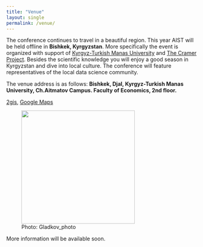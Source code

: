```yaml
---
title: "Venue"
layout: single
permalink: /venue/
---
```


The conference continues to travel in a beautiful region. This year AIST will be held offline in **Bishkek, Kyrgyzstan**. More specifically the event is organized with support of [Kyrgyz-Turkish Manas University](https://www.manas.edu.kg/en/index.php) and [The Cramer Project](https://about.thecramer.com/). Besides the scientific knowledge you will enjoy a good season in Kyrgyzstan and dive into local culture. The conference will feature representatives of the local data science community.

The venue address is as follows:
**Bishkek, Djal, Kyrgyz-Turkish Manas University, Ch.Aitmatov Campus. Faculty of Economics, 2nd floor.**

<a href="https://t.me/c/1499473807/4325">2gis</a>, <a href="https://www.google.com/maps/place/Ktu+Manas,+Fakul'tet+Kommunikatsii,+Chuy+Province,+Bishkek,+Kyrgyzstan/@42.83451,74.5728486,17z/data=!3m1!4b1!4m6!3m5!1s0x389ec9ebd6f8c3e5:0x2fe2389270547d08!8m2!3d42.8345061!4d74.5754289!16s%2Fg%2F1ydnyqm4_?entry=ttu&g_ep=EgoyMDI0MDkxOC4xIKXMDSoASAFQAw%3D%3D">Google Maps</a>

<figure>
  <img width="300" src="/assets/images/bishkek2.JPG">
  <figcaption>Photo: Gladkov_photo</figcaption>
</figure>


More information will be available soon.

